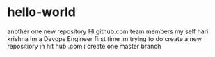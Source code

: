 # hello-world
another one  new repository
Hi github.com team members
my self hari krishna 
Im a Devops Engineer
first time im trying to do create a new repositiory
in hit hub .com
i create one master branch 

